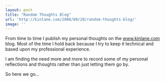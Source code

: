 ```yaml
---
layout: post
title: "Random Thoughts Blog"
url: 'http://kinlane.com/2008/09/20/random-thoughts-blog/'
image: ''
---
```


From time to time I publish my personal thoughts on the www.kinlane.com blog. Most of the time I hold back because I try to keep it technical and based upon my professional experience.

I am finding the need more and more to record some of my personal reflections and thoughts rather than just letting them go by.

So here we go...